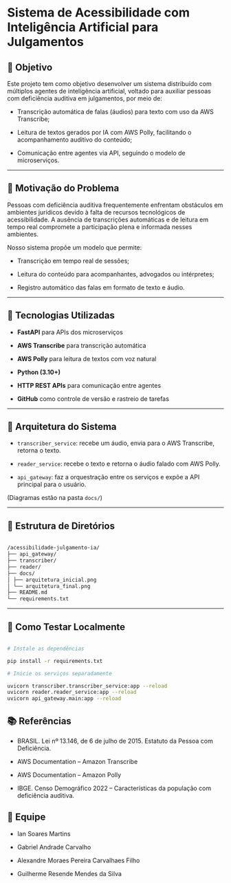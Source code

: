 # Sistema de Acessibilidade com Inteligência Artificial para Julgamentos

## 🎯 Objetivo

Este projeto tem como objetivo desenvolver um sistema distribuído com múltiplos agentes de inteligência artificial, voltado para auxiliar pessoas com deficiência auditiva em julgamentos, por meio de:

- Transcrição automática de falas (áudios) para texto com uso da AWS Transcribe;
  
- Leitura de textos gerados por IA com AWS Polly, facilitando o acompanhamento auditivo do conteúdo;
  
- Comunicação entre agentes via API, seguindo o modelo de microserviços.

---

## 🧩 Motivação do Problema

Pessoas com deficiência auditiva frequentemente enfrentam obstáculos em ambientes jurídicos devido à falta de recursos tecnológicos de acessibilidade. A ausência de transcrições automáticas e de leitura em tempo real compromete a participação plena e informada nesses ambientes.

Nosso sistema propõe um modelo que permite:

- Transcrição em tempo real de sessões;
  
- Leitura do conteúdo para acompanhantes, advogados ou intérpretes;
  
- Registro automático das falas em formato de texto e áudio.

---

## 🔗 Tecnologias Utilizadas

- **FastAPI** para APIs dos microserviços
 
- **AWS Transcribe** para transcrição automática
  
- **AWS Polly** para leitura de textos com voz natural
  
- **Python (3.10+)**
  
- **HTTP REST APIs** para comunicação entre agentes
  
- **GitHub** como controle de versão e rastreio de tarefas

---

## 🧠 Arquitetura do Sistema

- `transcriber_service`: recebe um áudio, envia para o AWS Transcribe, retorna o texto.
  
- `reader_service`: recebe o texto e retorna o áudio falado com AWS Polly.
  
- `api_gateway`: faz a orquestração entre os serviços e expõe a API principal para o usuário.

(Diagramas estão na pasta `docs/`)

---

## 📎 Estrutura de Diretórios

```bash

/acessibilidade-julgamento-ia/
├── api_gateway/
├── transcriber/
├── reader/
├── docs/
│ ├── arquitetura_inicial.png
│ └── arquitetura_final.png
├── README.md
└── requirements.txt

```

---

## 🧪 Como Testar Localmente

```bash

# Instale as dependências

pip install -r requirements.txt

# Inicie os serviços separadamente

uvicorn transcriber.transcriber_service:app --reload
uvicorn reader.reader_service:app --reload
uvicorn api_gateway.main:app --reload

```

## 📚 Referências

- BRASIL. Lei nº 13.146, de 6 de julho de 2015. Estatuto da Pessoa com Deficiência.

- AWS Documentation – Amazon Transcribe

- AWS Documentation – Amazon Polly

- IBGE. Censo Demográfico 2022 – Características da população com deficiência auditiva.

## 👥 Equipe

- Ian Soares Martins
  
- Gabriel Andrade Carvalho

- Alexandre Moraes Pereira Carvalhaes Filho

- Guilherme Resende Mendes da Silva
